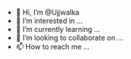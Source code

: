 - 👋 Hi, I’m @Ujjwalka
- 👀 I’m interested in ...
- 🌱 I’m currently learning ...
- 💞️ I’m looking to collaborate on ...
- 📫 How to reach me ...

<!---
Ujjwalka/Ujjwalka is a ✨ special ✨ repository because its `README.md` (this file) appears on your GitHub profile.
You can click the Preview link to take a look at your changes.
--->
